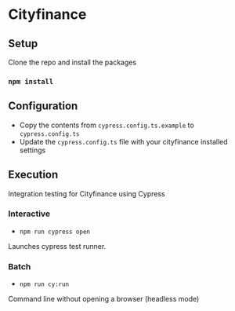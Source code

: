 # Cityfinance 

## Setup

Clone the repo and install the packages

### `npm install`

## Configuration

- Copy the contents from `cypress.config.ts.example` to `cypress.config.ts`
- Update the `cypress.config.ts` file with your cityfinance installed settings

## Execution

Integration testing for Cityfinance using Cypress

### Interactive

- `npm run cypress open`

Launches cypress test runner.

### Batch

- `npm run cy:run`

Command line without opening a browser (headless mode)
